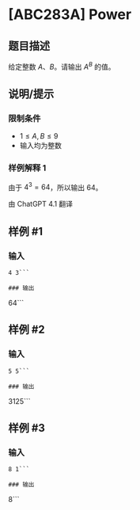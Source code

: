 # [ABC283A] Power

## 题目描述

给定整数 $A$、$B$。请输出 $A^B$ 的值。

## 说明/提示

### 限制条件

- $1 \leq A, B \leq 9$
- 输入均为整数

### 样例解释 1

由于 $4^3 = 64$，所以输出 $64$。

由 ChatGPT 4.1 翻译

## 样例 #1

### 输入

```
4 3```

### 输出

```
64```

## 样例 #2

### 输入

```
5 5```

### 输出

```
3125```

## 样例 #3

### 输入

```
8 1```

### 输出

```
8```

